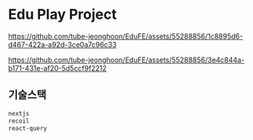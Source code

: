 # Edu Play Project

https://github.com/tube-jeonghoon/EduFE/assets/55288856/1c8895d6-d467-422a-a92d-3ce0a7c96c33

https://github.com/tube-jeonghoon/EduFE/assets/55288856/3e4c844a-b171-431e-af20-5d5ccf9f2212

## 기술스택

```txt
nextjs
recoil
react-query
```
